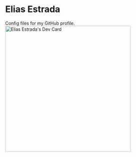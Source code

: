 # Elias Estrada
Config files for my GitHub profile.
<a href="https://app.daily.dev/DailyDevTips">
  <img 
       src="https://github.com/elicharlese/elicharlese/blob/master/devcard.svg" 
       width="400" 
       alt="Elias Estrada's Dev Card"/>
</a>
